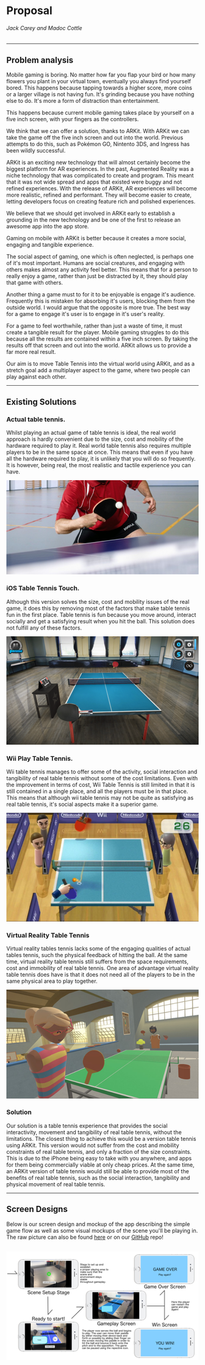 # Proposal
###### Jack Carey and Madoc Cottle
---
## Problem analysis

Mobile gaming is boring. No matter how far you flap your bird or how many flowers you plant in your virtual town, eventually you always find yourself bored. This happens because tapping towards a higher score, more coins or a larger village is not having fun. It's grinding because you have nothing else to do. It's more a form of distraction than entertainment.

This happens because current mobile gaming takes place by yourself on a five inch screen, with your fingers as the controllers.

We think that we can offer a solution, thanks to ARKit. With ARKit we can take the game off the five inch screen and out into the world. Previous attempts to do this, such as Pokémon GO, Nintento 3DS, and Ingress has been wildly successful.

ARKit is an exciting new technology that will almost certainly become the biggest platform for AR experiences. In the past, Augmented Reality was a niche technology that was complicated to create and program. This meant that it was not wide spread and apps that existed were buggy and not refined experiences. With the release of ARKit, AR experiences will become more realistic, refined and performant. They will become easier to create, letting developers focus on creating feature rich and polished experiences.

We believe that we should get involved in ARKit early to establish a grounding in the new technology and be one of the first to release an awesome app into the app store.

Gaming on mobile with ARKit is better because it creates a more social, engaging and tangible experience.

The social aspect of gaming, one which is often neglected, is perhaps one of it's most important. Humans are social creatures, and engaging with others makes almost any activity feel better. This means that for a person to really enjoy a game, rather than just be distracted by it, they should play that game with others.

Another thing a game must to for it to be enjoyable is engage it's audience. Frequently this is mistaken for absorbing it's users, blocking them from the outside world. I would argue that the opposite is more true. The best way for a game to engage it's user is to engage in it's user's reality.

For a game to feel worthwhile, rather than just a waste of time, it must create a tangible result for the player. Mobile gaming struggles to do this because all the results are contained within a five inch screen. By taking the results off that screen and out into the world. ARKit allows us to provide a far more real result.

Our aim is to move Table Tennis into the virtual world using ARKit, and as a stretch goal add a multiplayer aspect to the game, where two people can play against each other.

---
## Existing Solutions

### Actual table tennis.
Whilst playing an actual game of table tennis is ideal, the real world approach is hardly convenient due to the size, cost and mobility of the hardware required to play it. Real world table tennis also requires multiple players to be in the same space at once. This means that even if you have all the hardware required to play, it is unlikely that you will do so frequently. It is however, being real, the most realistic and tactile experience you can have.

![Someone playing table tennis](../pictures/existing/table-tennis.jpg)

### iOS Table Tennis Touch.
Although this version solves the size, cost and mobility issues of the real game, it does this by removing most of the factors that make table tennis fun in the first place. Table tennis is fun because you move around, interact socially and get a satisfying result when you hit the ball. This solution does not fulfill any of these factors.

![Table Tennis Touch gameplay](../pictures/existing/tttouch.jpg)

### Wii Play Table Tennis.
Wii table tennis manages to offer some of the activity, social interaction and tangibility of real table tennis without some of the cost limitations. Even with the improvement in terms of cost, Wii Table Tennis is still limited in that it is still contained in a single place, and all the players must be in that place. This means that although wii table tennis may not be quite as satisfying as real table tennis, it's social aspects make it a superior game.

![Wii Table Tennis gameplay](../pictures/existing/wiiTableTennis.jpg)

### Virtual Reality Table Tennis
Virtual reality tables tennis lacks some of the engaging qualities of actual tables tennis, such the physical feedback of hitting the ball. At the same time, virtual reality table tennis still suffers from the space requirements, cost and immobility of real table tennis. One area of advantage virtual reality table tennis does have is that it does not need all of the players to be in the same physical area to play together.

![Table Tennis being played in virtual reality](../pictures/existing/recroom.jpg)

### Solution
Our solution is a table tennis experience that provides the social interactivity, movement and tangibility of real table tennis, without the limitations. The closest thing to achieve this would be a version table tennis using ARKit. This version would not suffer from the cost and mobility constraints of real table tennis, and only a fraction of the size constraints. This is due to the iPhone being easy to take with you anywhere, and apps for them being commercially viable at only cheap prices. At the same time, an ARKit version of table tennis would still be able to provide most of the benefits of real table tennis, such as the social interaction, tangibility and physical movement of real table tennis.

---
## Screen Designs

Below is our screen design and mockup of the app describing the simple game flow as well as some visual mockups of the scene you'll be playing in. The raw picture can also be found [here](final_mockup.png) or on our [GitHub](https://github.com/Pydronia/IST-Major-Project/) repo!

![Image Error](final_mockup.png)
---
